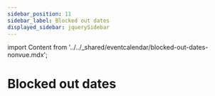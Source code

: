 ```yaml
---
sidebar_position: 11
sidebar_label: Blocked out dates
displayed_sidebar: jquerySidebar
---
```


import Content from '../../_shared/eventcalendar/blocked-out-dates-nonvue.mdx';

# Blocked out dates

<Content />